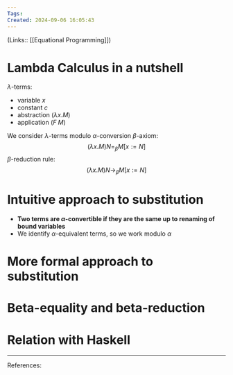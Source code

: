 ```yaml
---
Tags: 
Created: 2024-09-06 16:05:43
---
```

(Links:: [[Equational Programming]])
# Lambda Calculus in a nutshell
$\lambda$-terms:
- variable $x$
- constant $c$
- abstraction $(\lambda x.M)$
- application $(F\; M)$

We consider $\lambda$-terms modulo $\alpha$-conversion
$\beta$-axiom: $$(\lambda x.M)N=_{\beta}M[x:=N]$$
$\beta$-reduction rule: $$(\lambda x.M)N\to _{\beta}M[x:=N]$$

# Intuitive approach to substitution 
- **Two terms are $\alpha$-convertible if they are the same up to renaming of bound variables**
- We identify $\alpha$-equivalent terms, so we work modulo $\alpha$ 
# More formal approach to substitution
# Beta-equality and beta-reduction
# Relation with Haskell


---
References: